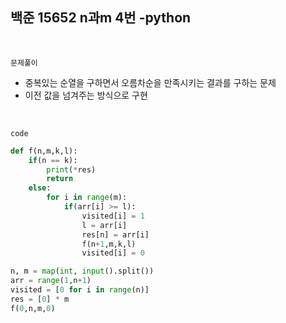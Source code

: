 ## 백준 15652 n과m 4번 -python

<br>

`문제풀이`

- 중복있는 순열을 구하면서 오름차순을 만족시키는 결과를 구하는 문제
- 이전 값을 넘겨주는 방식으로 구현

<br>

`code`

```python
def f(n,m,k,l):
    if(n == k):
        print(*res)
        return
    else:
        for i in range(m):
            if(arr[i] >= l):
                visited[i] = 1
                l = arr[i]
                res[n] = arr[i]
                f(n+1,m,k,l)
                visited[i] = 0

n, m = map(int, input().split())
arr = range(1,n+1)
visited = [0 for i in range(n)]
res = [0] * m
f(0,n,m,0)
```

